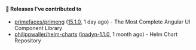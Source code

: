 #### 🔭 Releases I've contributed to

- [primefaces/primeng](https://github.com/primefaces/primeng) ([15.1.0](https://github.com/primefaces/primeng/releases/tag/15.1.0), 1 day ago) - The Most Complete Angular UI Component Library
- [philippwaller/helm-charts](https://github.com/philippwaller/helm-charts) ([inadyn-1.1.0](https://github.com/philippwaller/helm-charts/releases/tag/inadyn-1.1.0), 1 month ago) - Helm Chart Repository
